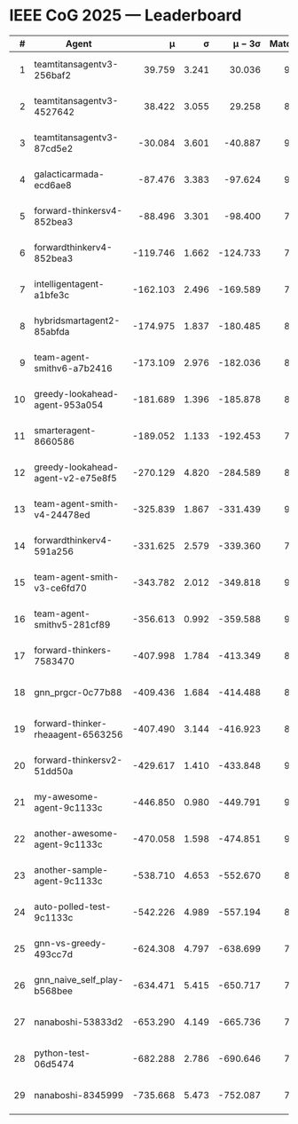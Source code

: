 # IEEE CoG 2025 — Leaderboard

| # | Agent | μ | σ | μ − 3σ | Matches | Updated |
|---:|---|---:|---:|---:|---:|---|
| 1 | teamtitansagentv3-256baf2 | 39.759 | 3.241 | 30.036 | 9460 | 2025-08-20 16:10 |
| 2 | teamtitansagentv3-4527642 | 38.422 | 3.055 | 29.258 | 8654 | 2025-08-20 16:10 |
| 3 | teamtitansagentv3-87cd5e2 | -30.084 | 3.601 | -40.887 | 9726 | 2025-08-20 16:10 |
| 4 | galacticarmada-ecd6ae8 | -87.476 | 3.383 | -97.624 | 9120 | 2025-08-20 16:10 |
| 5 | forward-thinkersv4-852bea3 | -88.496 | 3.301 | -98.400 | 7497 | 2025-08-20 16:10 |
| 6 | forwardthinkerv4-852bea3 | -119.746 | 1.662 | -124.733 | 7303 | 2025-08-20 16:10 |
| 7 | intelligentagent-a1bfe3c | -162.103 | 2.496 | -169.589 | 7412 | 2025-08-20 16:10 |
| 8 | hybridsmartagent2-85abfda | -174.975 | 1.837 | -180.485 | 8278 | 2025-08-20 16:10 |
| 9 | team-agent-smithv6-a7b2416 | -173.109 | 2.976 | -182.036 | 8860 | 2025-08-20 16:10 |
| 10 | greedy-lookahead-agent-953a054 | -181.689 | 1.396 | -185.878 | 8818 | 2025-08-20 16:10 |
| 11 | smarteragent-8660586 | -189.052 | 1.133 | -192.453 | 7999 | 2025-08-20 16:10 |
| 12 | greedy-lookahead-agent-v2-e75e8f5 | -270.129 | 4.820 | -284.589 | 8918 | 2025-08-20 16:10 |
| 13 | team-agent-smith-v4-24478ed | -325.839 | 1.867 | -331.439 | 9722 | 2025-08-20 16:10 |
| 14 | forwardthinkerv4-591a256 | -331.625 | 2.579 | -339.360 | 7739 | 2025-08-20 16:10 |
| 15 | team-agent-smith-v3-ce6fd70 | -343.782 | 2.012 | -349.818 | 9802 | 2025-08-20 16:10 |
| 16 | team-agent-smithv5-281cf89 | -356.613 | 0.992 | -359.588 | 9500 | 2025-08-20 16:10 |
| 17 | forward-thinkers-7583470 | -407.998 | 1.784 | -413.349 | 8360 | 2025-08-20 16:10 |
| 18 | gnn_prgcr-0c77b88 | -409.436 | 1.684 | -414.488 | 8310 | 2025-08-20 16:10 |
| 19 | forward-thinker-rheaagent-6563256 | -407.490 | 3.144 | -416.923 | 8382 | 2025-08-20 16:10 |
| 20 | forward-thinkersv2-51dd50a | -429.617 | 1.410 | -433.848 | 9262 | 2025-08-20 16:10 |
| 21 | my-awesome-agent-9c1133c | -446.850 | 0.980 | -449.791 | 9500 | 2025-08-20 16:10 |
| 22 | another-awesome-agent-9c1133c | -470.058 | 1.598 | -474.851 | 9740 | 2025-08-20 16:10 |
| 23 | another-sample-agent-9c1133c | -538.710 | 4.653 | -552.670 | 8880 | 2025-08-20 16:10 |
| 24 | auto-polled-test-9c1133c | -542.226 | 4.989 | -557.194 | 8580 | 2025-08-20 16:10 |
| 25 | gnn-vs-greedy-493cc7d | -624.308 | 4.797 | -638.699 | 7280 | 2025-08-20 16:10 |
| 26 | gnn_naive_self_play-b568bee | -634.471 | 5.415 | -650.717 | 7460 | 2025-08-20 16:10 |
| 27 | nanaboshi-53833d2 | -653.290 | 4.149 | -665.736 | 7120 | 2025-08-20 16:10 |
| 28 | python-test-06d5474 | -682.288 | 2.786 | -690.646 | 7340 | 2025-08-20 16:10 |
| 29 | nanaboshi-8345999 | -735.668 | 5.473 | -752.087 | 7650 | 2025-08-20 16:10 |
